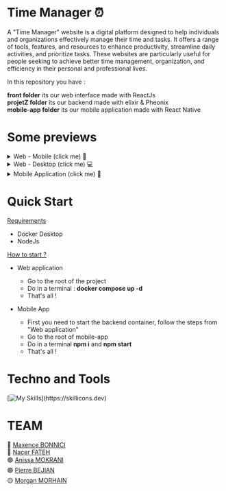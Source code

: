 # Time Manager ⏰
A "Time Manager" website is a digital platform designed to help individuals and organizations effectively manage their time and tasks. It offers a range of tools, features, and resources to enhance productivity, streamline daily activities, and prioritize tasks. These websites are particularly useful for people seeking to achieve better time management, organization, and efficiency in their personal and professional lives.

In this repository you have :  

**front folder** its our web interface made with ReactJs  
**projetZ folder** its our backend made with elixir & Pheonix  
**mobile-app folder** its our mobile application made with React Native
# Some previews
<details>
  <summary>Web - Mobile (click me) 📱</summary>
  <img width="370" alt="Capture d’écran 2023-11-07 à 13 51 04" src="https://github.com/EpitechMscProPromo2025/T-POO-700-MAR_4/assets/110362553/1832ba4d-f530-4216-8efd-8eda22e0483a">
<img width="370" alt="Capture d’écran 2023-11-07 à 13 51 19" src="https://github.com/EpitechMscProPromo2025/T-POO-700-MAR_4/assets/110362553/132d0537-772a-44df-9e9b-6d9fef710741">
<img width="370" alt="Capture d’écran 2023-11-07 à 13 52 14" src="https://github.com/EpitechMscProPromo2025/T-POO-700-MAR_4/assets/110362553/6133418b-88e1-4e14-a229-9e84d86baf35">
</details>

<details>
  <summary>Web - Desktop (click me) 💻</summary>
<img width="1499" alt="Capture d’écran 2023-11-07 à 14 16 01" src="https://github.com/EpitechMscProPromo2025/T-POO-700-MAR_4/assets/110362553/186330b1-bbad-4b09-8cf2-6882a2d7477f">
</details>

<details>
  <summary>Mobile Application (click me) 👾</summary>
  <img width="380" alt="Capture d’écran 2023-11-08 à 14 23 54" src="https://github.com/EpitechMscProPromo2025/T-POO-700-MAR_4/assets/110362553/c9c60ec5-8961-4667-a869-8e8623fd443c">
</details>

# Quick Start
<ins>Requirements</ins>  
- Docker Desktop
- NodeJs

<ins>How to start ?</ins>

- Web application
  -  Go to the root of the project
  -  Do in a terminal : **docker compose up -d**
  - That's all !
 
- Mobile App
  -  First you need to start the backend container, follow the steps from "Web application"
  -  Go to the root of mobile-app
  -  Do in a terminal **npm i** and **npm start**
  -  That's all !

# Techno and Tools
[![My Skills](https://skillicons.dev/icons?i=react,nodejs,docker,figma,github,postman,elixir,)](https://skillicons.dev)

# TEAM
🔵 [Maxence BONNICI](https://github.com/ImMaxence)  
🔴 [Nacer FATEH](https://github.com/Azkela)  
🟢 [Anissa MOKRANI]()  
🟣 [Pierre BEJIAN]()  
🟡 [Morgan MORHAIN]()  
